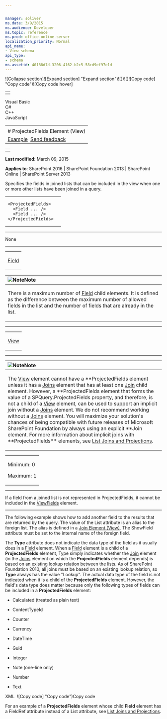 ```yaml
---


manager: soliver
ms.date: 3/9/2015
ms.audience: Developer
ms.topic: reference
ms.prod: office-online-server
localization_priority: Normal
api_name:
- View schema
api_type:
- schema
ms.assetid: 40188d7d-3206-4162-b2c5-58cd9ef97e1d
---
```


![Collapse
section]![Expand
section] "Expand section")![]()![])![]![]()![Copy
code] "Copy code")![Copy code
hover]
<table>
<tbody>
<tr class="odd">
<td align="left"></td>
</tr>
</tbody>
</table>

Visual Basic  
C\#  
C++  
JavaScript  

<table>
<tbody>
<tr class="odd">
<td align="left"><span id="runningHeaderText"></span></td>
</tr>
<tr class="even">
<td align="left"># ProjectedFields Element (View)</td>
</tr>
<tr class="odd">
<td align="left"><a href="#exampleToggle">Example</a>  <span id="headfeedbackarea" class="feedbackhead"><a href="javascript:SubmitFeedback(&#39;docthis@Microsoft.com&#39;,&#39;&#39;,&#39;&#39;,&#39;&#39;,&#39;1.0.18082.1225&#39;,&#39;%0\dThank%20you%20for%20your%20feedback.%20The%20developer%20writing%20teams%20use%20your%20feedback%20to%20improve%20documentation.%20While%20we%20are%20reviewing%20your%20feedback,%20we%20may%20send%20you%20e-mail%20to%20ask%20for%20clarification%20or%20feedback%20on%20a%20solution.%20We%20do%20not%20use%20your%20e-mail%20address%20for%20any%20other%20purpose%20and%20we%20delete%20it%20after%20we%20finish%20our%20review.%0\AFor%20further%20information%20about%20the%20privacy%20policies%20of%20Microsoft,%20please%20see%20http://privacy.microsoft.com/en-us/default.aspx.%0\A%0\d&#39;,&#39;Customer%20feedback&#39;);">Send feedback</a></span></td>
</tr>
</tbody>
</table>

<table>
<colgroup>
<col width="100%" />
</colgroup>
<tbody>
<tr class="odd">
<td align="left"></td>
</tr>
</tbody>
</table>

**Last modified:** March 09, 2015

**Applies to**: SharePoint 2016 | SharePoint Foundation 2013 |
SharePoint Online | SharePoint Server 2013

Specifies the fields in joined lists that can be included in the view
when one or more other lists have been joined in a query.

<span codelanguage="other"></span>
<table>
<colgroup>
<col width="100%" />
</colgroup>
<tbody>
<tr class="odd">
<td align="left"><pre><code>&lt;ProjectedFields&gt;   
  &lt;Field ... /&gt;  
  &lt;Field ... /&gt;
&lt;/ProjectedFields&gt;</code></pre></td>
</tr>
</tbody>
</table>


-----------------------------------------------------------------------------------------------------------------------------------------------------------------------------------------------

None


---------------------------------------------------------------------------------------------------------------------------------------------------------------------------------------------------

<table>
<colgroup>
<col width="100%" />
</colgroup>
<tbody>
<tr class="odd">
<td align="left"><p><a href="field-element-list.md">Field</a></p></td>
</tr>
</tbody>
</table>

<table>
<colgroup>
<col width="100%" />
</colgroup>
<thead>
<tr class="header">
<th align="left"><img src="" title="Note" alt="Note" /><strong>Note</strong></th>
</tr>
</thead>
<tbody>
<tr class="odd">
<td align="left"><p>There is a maximum number of <a href="field-element-list.md">Field</a> child elements. It is defined as the difference between the maximum number of allowed fields in the list and the number of fields that are already in the list.</p></td>
</tr>
</tbody>
</table>


----------------------------------------------------------------------------------------------------------------------------------------------------------------------------------------------------

<table>
<colgroup>
<col width="100%" />
</colgroup>
<tbody>
<tr class="odd">
<td align="left"><p><a href="view-element-list.md">View</a></p></td>
</tr>
</tbody>
</table>


------------------------------------------------------------------------------------------------------------------------------------------------------------------------------------------------

<table>
<colgroup>
<col width="100%" />
</colgroup>
<thead>
<tr class="header">
<th align="left"><img src="" title="Note" alt="Note" /><strong>Note</strong></th>
</tr>
</thead>
<tbody>
<tr class="odd">
<td align="left"><p>The <a href="view-element-list.md">View</a> element cannot have a **ProjectedFields</span> element unless it has a <a href="joins-element-view.md">Joins</a> element that has at least one <a href="join-element-view.md">Join</a> child element. However, a **ProjectedFields</span> element that forms the value of a <span sdata="cer" target="P:Microsoft.SharePoint.SPQuery.ProjectedFields"><span class="nolink">SPQuery.ProjectedFields</span></span> property, and therefore, is not a child of a <a href="view-element-list.md">View</a> element, can be used to support an implicit join without a <a href="joins-element-view.md">Joins</a> element. We do not recommend working without a <a href="joins-element-view.md">Joins</a> element. You will maximize your solution's chances of being compatible with future releases of Microsoft SharePoint Foundation by always using an explicit **Join</span> element. For more information about implicit joins with **ProjectedFields** elements, see <a href="http://msdn.microsoft.com/library/f8e07793-3053-4930-97aa-556e38b9f21b(Office.15).aspx">List Joins and Projections</a>.</p></td>
</tr>
</tbody>
</table>

<table>
<colgroup>
<col width="100%" />
</colgroup>
<tbody>
<tr class="odd">
<td align="left"><p>Minimum: 0</p>
<p>Maximum: 1</p></td>
</tr>
</tbody>
</table>


----------------------------------------------------------------------------------------------------------------------------------------------------------------------------------------------------------------------------

If a field from a joined list is not represented in <span
class="keyword">ProjectedFields</span>, it cannot be included in the
[ViewFields](viewfields-element-list.md) element.


------------------------------------------------------------------------------------------------------------------------------------------------------------------------------------------

The following example shows how to add another field to the results that
are returned by the query. The value of the <span
class="keyword">List</span> attribute is an alias to the foreign list.
The alias is defined in a [Join Element
(View)](join-element-view.md)</span>. The <span
class="keyword">ShowField</span> attribute must be set to the internal
name of the foreign field.

The **Type** attribute does not indicate the
data type of the field as it usually does in a
[Field](field-element-list.md) element. When a
[Field](field-element-list.md) element is a child of
a **ProjectedFields** element, <span
class="keyword">Type</span> simply indicates whether the
[Join](join-element-view.md) element (in the
[Joins](joins-element-view.md) element on which the
**ProjectedFields** element depends) is based
on an existing lookup relation between the lists. As of SharePoint
Foundation 2010, all joins must be based on an existing lookup relation,
so **Type** always has the value "Lookup". The
actual data type of the field is not indicated when it is a child of the
**ProjectedFields** element. However, the
field's data type does matter because only the following types of fields
can be included in a **ProjectedFields**
element:

-   Calculated (treated as plain text)

-   ContentTypeId

-   Counter

-   Currency

-   DateTime

-   Guid

-   Integer

-   Note (one-line only)

-   Number

-   Text

<span codelanguage="xmlLang"></span>
XML 
<span class="copyCode" onclick="CopyCode(this)"
onkeypress="CopyCode_CheckKey(this, event)"
onmouseover="ChangeCopyCodeIcon(this)"
onmouseout="ChangeCopyCodeIcon(this)" tabindex="0">![Copy
code] "Copy code")Copy code</span>
    <ProjectedFields>
      <Field
        Name='CustomerCity'
        Type='Lookup'
        List='customerCities'
        ShowField='Title' />
    </ProjectedFields>

For an example of a **ProjectedFields** element
whose child **Field** element has a <span
class="keyword">FieldRef</span> attribute instead of a <span
class="keyword">List</span> attribute, see [List Joins and
Projections](http://msdn.microsoft.com/library/f8e07793-3053-4930-97aa-556e38b9f21b(Office.15).aspx).








